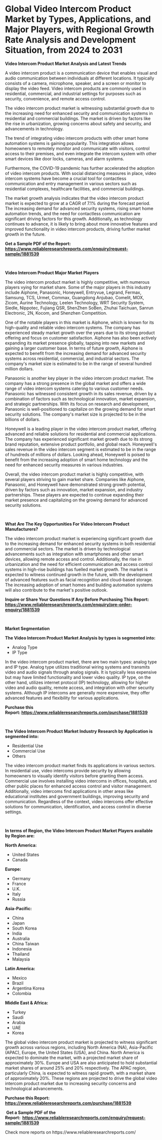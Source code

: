 <p><h1>Global Video Intercom Product Market by Types, Applications, and Major Players, with Regional Growth Rate Analysis and Development Situation, from 2024 to 2031</h1></p><p><strong>Video Intercom Product Market Analysis and Latest Trends</strong></p>
<p><p>A video intercom product is a communication device that enables visual and audio communication between individuals at different locations. It typically consists of a camera, microphone, speaker, and a screen or monitor to display the video feed. Video intercom products are commonly used in residential, commercial, and industrial settings for purposes such as security, convenience, and remote access control.</p><p>The video intercom product market is witnessing substantial growth due to the increasing need for enhanced security and communication systems in residential and commercial buildings. The market is driven by factors like the rise in urbanization, growing concerns about safety and security, and advancements in technology.</p><p>The trend of integrating video intercom products with other smart home automation systems is gaining popularity. This integration allows homeowners to remotely monitor and communicate with visitors, control access to their premises, and even integrate the intercom system with other smart devices like door locks, cameras, and alarm systems.</p><p>Furthermore, the COVID-19 pandemic has further accelerated the adoption of video intercom products. With social distancing measures in place, video intercom systems have become a crucial tool for contactless communication and entry management in various sectors such as residential complexes, healthcare facilities, and commercial buildings.</p><p>The market growth analysis indicates that the video intercom product market is expected to grow at a CAGR of 7.1% during the forecast period. The increasing demand for advanced security systems, rising smart home automation trends, and the need for contactless communication are significant driving factors for this growth. Additionally, as technology continues to advance, it is likely to bring about more innovative features and improved functionality in video intercom products, driving further market growth in the future.</p></p>
<p><strong>Get a Sample PDF of the Report:&nbsp; <a href="https://www.reliableresearchreports.com/enquiry/request-sample/1881539">https://www.reliableresearchreports.com/enquiry/request-sample/1881539</a></strong></p>
<p>&nbsp;</p>
<p><strong>Video Intercom Product Major Market Players</strong></p>
<p><p>The video intercom product market is highly competitive, with numerous players vying for market share. Some of the major players in this industry include Aiphone, Panasonic, Honeywell, Entryvue, Legrand, Fermax, Samsung, TCS, Urmet, Commax, Guangdong Anjubao, Comelit, MOX, Zicom, Aurine Technology, Leelen Technology, WRT Security System, Siedle, Nippotec, Fujiang QSR, ShenZhen SoBen, Zhuhai Taichuan, Sanrun Electronic, 2N, Kocom, and Shenzhen Competition.</p><p>One of the notable players in this market is Aiphone, which is known for its high-quality and reliable video intercom systems. The company has experienced steady market growth over the years due to its strong product offering and focus on customer satisfaction. Aiphone has also been actively expanding its market presence globally, tapping into new markets and gaining a larger customer base. In terms of future growth, Aiphone is expected to benefit from the increasing demand for advanced security systems across residential, commercial, and industrial sectors. The company's market size is estimated to be in the range of several hundred million dollars.</p><p>Panasonic is another key player in the video intercom product market. The company has a strong presence in the global market and offers a wide range of video intercom systems catering to various customer needs. Panasonic has witnessed consistent growth in its sales revenue, driven by a combination of factors such as technological innovation, market expansion, and strategic partnerships. With its focus on research and development, Panasonic is well-positioned to capitalize on the growing demand for smart security solutions. The company's market size is projected to be in the billions of dollars.</p><p>Honeywell is a leading player in the video intercom product market, offering advanced and reliable solutions for residential and commercial applications. The company has experienced significant market growth due to its strong brand reputation, extensive product portfolio, and global reach. Honeywell's sales revenue in the video intercom segment is estimated to be in the range of hundreds of millions of dollars. Looking ahead, Honeywell is poised to benefit from the increasing adoption of smart home technology and the need for enhanced security measures in various industries.</p><p>Overall, the video intercom product market is highly competitive, with several players striving to gain market share. Companies like Aiphone, Panasonic, and Honeywell have demonstrated strong growth potential, driven by factors such as innovation, market expansion, and industry partnerships. These players are expected to continue expanding their market presence and capitalizing on the growing demand for advanced security solutions.</p></p>
<p>&nbsp;</p>
<p><strong>What Are The Key Opportunities For Video Intercom Product Manufacturers?</strong></p>
<p><p>The video intercom product market is experiencing significant growth due to the increasing demand for enhanced security systems in both residential and commercial sectors. The market is driven by technological advancements such as integration with smartphones and other smart devices, allowing remote access and control. Additionally, the rise in urbanization and the need for efficient communication and access control systems in high-rise buildings has fuelled market growth. The market is expected to witness continued growth in the future, with the development of advanced features such as facial recognition and cloud-based storage. The increasing adoption of smart homes and building automation systems will also contribute to the market's positive outlook.</p></p>
<p><strong>Inquire or Share Your Questions If Any Before Purchasing This Report: <a href="https://www.reliableresearchreports.com/enquiry/pre-order-enquiry/1881539">https://www.reliableresearchreports.com/enquiry/pre-order-enquiry/1881539</a></strong></p>
<p>&nbsp;</p>
<p><strong>Market Segmentation</strong></p>
<p><strong>The Video Intercom Product Market Analysis by types is segmented into:</strong></p>
<p><ul><li>Analog Type</li><li>IP Type</li></ul></p>
<p><p>In the video intercom product market, there are two main types: analog type and IP type. Analog type utilizes traditional wiring systems and transmits video and audio signals through analog signals. It is typically less expensive but may have limited functionality and lower video quality. IP type, on the other hand, utilizes internet protocol (IP) technology, allowing for higher video and audio quality, remote access, and integration with other security systems. Although IP intercoms are generally more expensive, they offer advanced features and flexibility for various applications.</p></p>
<p><strong>Purchase this Report:&nbsp;<a href="https://www.reliableresearchreports.com/purchase/1881539">https://www.reliableresearchreports.com/purchase/1881539</a></strong></p>
<p>&nbsp;</p>
<p><strong>The Video Intercom Product Market Industry Research by Application is segmented into:</strong></p>
<p><ul><li>Residential Use</li><li>Commercial Use</li><li>Others</li></ul></p>
<p><p>The video intercom product market finds its applications in various sectors. In residential use, video intercoms provide security by allowing homeowners to visually identify visitors before granting them access. Commercial use involves installing video intercoms in offices, hospitals, and other public places for enhanced access control and visitor management. Additionally, video intercoms find applications in other areas like educational institutes and government buildings, improving security and communication. Regardless of the context, video intercoms offer effective solutions for communication, identification, and access control in diverse settings.</p></p>
<p>&nbsp;</p>
<p><strong>In terms of Region, the Video Intercom Product Market Players available by Region are:</strong></p>
<p>
    <p> <strong> North America: </strong>
        <ul>
            <li>United States</li>
            <li>Canada</li>
        </ul>
        </p> 
    <p> <strong> Europe: </strong>
        <ul>
            <li>Germany</li>
            <li>France</li>
            <li>U.K.</li>
            <li>Italy</li>
            <li>Russia</li>
        </ul>
        </p> 
    <p> <strong> Asia-Pacific: </strong>
        <ul>
            <li>China</li>
            <li>Japan</li>
            <li>South Korea</li>
            <li>India</li>
            <li>Australia</li>
            <li>China Taiwan</li>
            <li>Indonesia</li>
            <li>Thailand</li>
            <li>Malaysia</li>
        </ul>
        </p> 
    <p> <strong> Latin America: </strong>
        <ul>
            <li>Mexico</li>
            <li>Brazil</li>
            <li>Argentina Korea</li>
            <li>Colombia</li>
        </ul>
        </p> 
    <p> <strong> Middle East & Africa: </strong>
        <ul>
            <li>Turkey</li>
            <li>Saudi</li>
            <li>Arabia</li>
            <li>UAE</li>
            <li>Korea</li>
        </ul>
    </p>
    </p>
<p><p>The global video intercom product market is projected to witness significant growth across various regions, including North America (NA), Asia-Pacific (APAC), Europe, the United States (USA), and China. North America is expected to dominate the market, with a projected market share of approximately 30%. Europe and USA are also anticipated to hold substantial market shares of around 25% and 20% respectively. The APAC region, particularly China, is expected to witness rapid growth, with a market share of approximately 20%. These regions are projected to drive the global video intercom product market due to increasing security concerns and technological advancements.</p></p>
<p><strong>Purchase this Report: <a href="https://www.reliableresearchreports.com/purchase/1881539">https://www.reliableresearchreports.com/purchase/1881539</a></strong></p>
<p>&nbsp;<strong>Get a Sample PDF of the Report:&nbsp;&nbsp;<a href="https://www.reliableresearchreports.com/enquiry/request-sample/1881539">https://www.reliableresearchreports.com/enquiry/request-sample/1881539</a></strong></p>
<p><strong></strong></p>
<p>Check more reports on https://www.reliableresearchreports.com/</p>